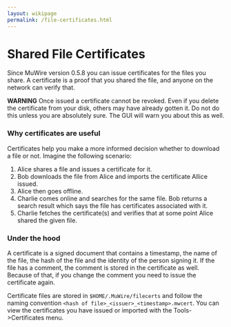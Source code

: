 ```yaml
---
layout: wikipage
permalink: /file-certificates.html
---
```

# Shared File Certificates

Since MuWire version 0.5.8 you can issue certificates for the files you share.  A certificate is a proof that you shared the file, and anyone on the network can verify that.

**WARNING** Once issued a certificate cannot be revoked.  Even if you delete the certificate from your disk, others may have already gotten it.  Do not do this unless you are absolutely sure.  The GUI will warn you about this as well.

### Why certificates are useful

Certificates help you make a more informed decision whether to download a file or not.  Imagine the following scenario:

1. Alice shares a file and issues a certificate for it.  
2. Bob downloads the file from Alice and imports the certificate Allice issued.
3.  Alice then goes offline.  
4. Charlie comes online and searches for the same file.  Bob returns a search result which says the file has certificates associated with it.  
5. Charlie fetches the certificate(s) and verifies that at some point Alice shared the given file.


### Under the hood

A certificate is a signed document that contains a timestamp, the name of the file, the hash of the file and the identity of the person signing it.  If the file has a comment, the comment is stored in the certificate as well.  Because of that, if you change the comment you need to issue the certificate again.

Certificate files are stored in `$HOME/.MuWire/filecerts` and follow the naming convention `<hash of file>_<issuer>_<timestamp>.mwcert`.  You can view the certificates you have issued or imported with the Tools->Certificates menu.  


